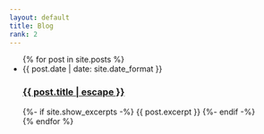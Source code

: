 ```yaml
---
layout: default
title: Blog
rank: 2
---
```

<ul>
  {% for post in site.posts %}
    <li>
    <span class="post-meta">{{ post.date | date: site.date_format }}</span>
    <h3>
      <a class="post-link" href="{{ post.url | relative_url }}">
        {{ post.title | escape }}
      </a>
    </h3>
    {%- if site.show_excerpts -%}
      {{ post.excerpt }}
    {%- endif -%}
    </li>
  <!--
    <li>
      <a href="{{ post.url }}">{{ post.title }}</a>
    </li>
  -->
  {% endfor %}
</ul>